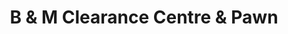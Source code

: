 ---
title: "B & M Clearance Centre & Pawn"
url: /pine-falls/b-und-m-clearance-centre-und-pawn/
shop: Leiher
---